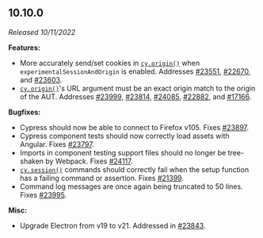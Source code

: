 ## 10.10.0

_Released 10/11/2022_

**Features:**

- More accurately send/set cookies in [`cy.origin()`](/api/commands/origin) when
  `experimentalSessionAndOrigin` is enabled. Addresses
  [#23551](https://github.com/cypress-io/cypress/issues/23551),
  [#22670](https://github.com/cypress-io/cypress/issues/22670), and
  [#23603](https://github.com/cypress-io/cypress/issues/23603).
- [`cy.origin()`](/api/commands/origin)'s URL argument must be an exact origin
  match to the origin of the AUT. Addresses
  [#23999](https://github.com/cypress-io/cypress/issues/23999),
  [#23814](https://github.com/cypress-io/cypress/issues/23814),
  [#24085](https://github.com/cypress-io/cypress/issues/24085),
  [#22882](https://github.com/cypress-io/cypress/issues/22882), and
  [#17166](https://github.com/cypress-io/cypress/issues/17166).

**Bugfixes:**

- Cypress should now be able to connect to Firefox v105. Fixes
  [#23897](https://github.com/cypress-io/cypress/issues/23897).
- Cypress component tests should now correctly load assets with Angular. Fixes
  [#23797](https://github.com/cypress-io/cypress/issues/23797).
- Imports in component testing support files should no longer be tree-shaken by
  Webpack. Fixes [#24117](https://github.com/cypress-io/cypress/issues/24117).
- [`cy.session()`](/api/commands/session) commands should correctly fail when
  the setup function has a failing command or assertion. Fixes
  [#21399](https://github.com/cypress-io/cypress/issues/21399).
- Command log messages are once again being truncated to 50 lines. Fixes
  [#23995](https://github.com/cypress-io/cypress/issues/23995).

**Misc:**

- Upgrade Electron from v19 to v21. Addressed in
  [#23843](https://github.com/cypress-io/cypress/issues/23843).
